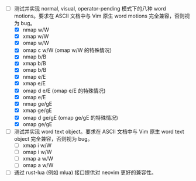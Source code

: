 - [ ] 测试并实现 normal, visual, operator-pending 模式下的八种 word motions。要求在 ASCII 文档中与 Vim 原生 word motions 完全兼容，否则视为 bug。
    - [x] nmap w/W
    - [x] xmap w/W
    - [x] omap w/W
    - [x] omap c w/W (omap w/W 的特殊情况)
    - [x] nmap b/B
    - [x] xmap b/B
    - [x] omap b/B
    - [x] nmap e/E
    - [x] xmap e/E
    - [x] omap d e/E (omap e/E 的特殊情况)
    - [x] omap e/E
    - [x] nmap ge/gE
    - [x] xmap ge/gE
    - [x] omap d ge/gE (omap ge/gE 的特殊情况)
    - [x] omap ge/gE
- [ ] 测试并实现 word text object。要求在 ASCII 文档中与 Vim 原生 word text object 完全兼容，否则视为 bug。
    - [ ] xmap i w/W
    - [ ] omap i w/W
    - [ ] xmap a w/W
    - [ ] omap a w/W
- [ ] 通过 rust-lua (例如 mlua) 接口提供对 neovim 更好的兼容性。
